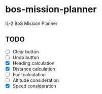 # bos-mission-planner

IL-2 BoS Mission Planner

## TODO

- [ ] Clear button
- [ ] Undo button
- [x] Heading calculation
- [x] Distance calculation
- [ ] Fuel calculation
- [ ] Altitude consideration
- [x] Speed consideration

